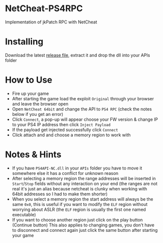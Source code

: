 # NetCheat-PS4RPC
Implementation of jkPatch RPC with NetCheat



# Installing
Download the latest [release file](https://github.com/iCyb3r/NetCheat-PS4RPC/releases), extract it and drop the dll into your APIs folder



# How to Use
* Fire up your game
* After starting the game load the exploit `Original` through your browser and leave the browser open
* Open `NetCheat 64bit` and change the API to `PS4 RPC` (check the notes below if you get an error)
* Click `Connect`, a pop-up will appear choose your FW version & change IP to your PS4 IP address then click `Inject Payload`
* If the payload get injected successfully click `Connect`
* Click attach and and choose a memory region to work with



# Notes & Hints
* If you have `PS4API-NC.dll` in your `APIs` folder you have to move it somewhere else it has a conflict for unknown reason
* After selecting a memory region the range addresses will be inserted in `Start`/`Stop` fields without any interaction on your end (the ranges are not real it's just an alias because netcheat is clunky when working with 64bit addresses so I had to make them shorter)
* When you select a memory region the start address will always be the same `0x0`, this is useful if you want to modify the `ELF` region without worrying about ASLR (the `ELF` region is usually the first one named executable)
* If you want to choose another region just click on the play button (Continue button) This also applies to changing games, you don't have to disconnect and connect again just click the same button after starting your game
